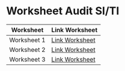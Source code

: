 # Worksheet Audit SI/TI

| Worksheet | Link Worksheet |
| -----------   | ----------- |
| Worksheet 1 | [Link Worksheet]() |
| Worksheet 2 | [Link Worksheet]() |
| Worksheet 3 | [Link Worksheet]() |
